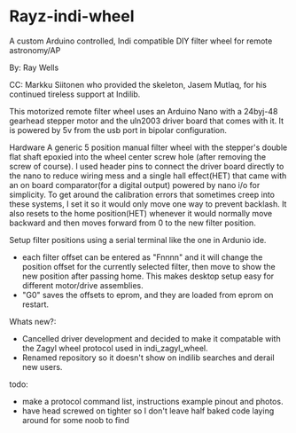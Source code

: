 # Rayz-indi-wheel
   A custom Arduino controlled, Indi compatible DIY filter wheel for remote astronomy/AP 

By: Ray Wells

CC: Markku Siitonen who provided the skeleton, Jasem Mutlaq, for his continued tireless support at Indilib.

  This motorized remote filter wheel uses an Arduino Nano with a 24byj-48 gearhead stepper motor and the uln2003 driver board that comes with it.  It is powered by 5v from the usb port in bipolar configuration.

Hardware
A generic 5 position manual filter wheel with the stepper's double flat shaft epoxied into the wheel center screw hole (after removing the screw of course).
I used header pins to connect the driver board directly to the nano to reduce wiring mess and a single hall effect(HET) that came with an on board comparator(for a digital output) powered by nano i/o for simplicity. To get around the calibration errors that sometimes creep into these systems, I set it so it would only move one way to prevent backlash. It also resets to the home position(HET) whenever it would normally move backward and then moves forward from 0 to the new filter position. 

Setup filter positions using a serial terminal like the one in Ardunio ide.
  - each filter offset can be entered as "Fnnnn" and it will change the position offset for the currently selected filter, then move to show the new position after passing home. This makes desktop setup easy for different motor/drive assemblies.
  - "G0" saves the offsets to eprom, and they are loaded from eprom on restart. 


Whats new?: 
 - Cancelled driver development and decided to make it compatable with the Zagyl wheel protocol used in indi_zagyl_wheel.
 - Renamed repository so it doesn't show on indilib searches and derail new users.


todo:
- make a protocol command list, instructions example pinout and photos. 
- have head screwed on tighter so I don't leave half baked code laying around for some noob to find
